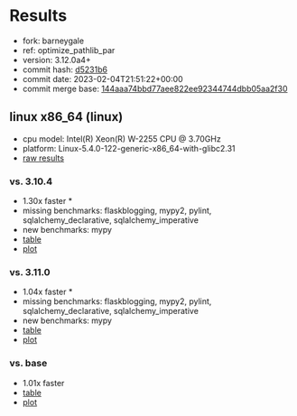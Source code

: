 # Results

- fork: barneygale
- ref: optimize_pathlib_par
- version: 3.12.0a4+
- commit hash: [d5231b6](https://github.com/barneygale/cpython/commit/d5231b6)
- commit date: 2023-02-04T21:51:22+00:00
- commit merge base: [144aaa74bbd77aee822ee92344744dbb05aa2f30](https://github.com/barneygale/cpython/commit/144aaa74bbd77aee822ee92344744dbb05aa2f30)

## linux x86_64 (linux)

- cpu model: Intel(R) Xeon(R) W-2255 CPU @ 3.70GHz
- platform: Linux-5.4.0-122-generic-x86_64-with-glibc2.31
- [raw results](bm-20230204-linux-x86_64-barneygale-optimize_pathlib_par-3.12.0a4%2B-d5231b6.json)

### vs. 3.10.4

- 1.30x faster \*
- missing benchmarks: flaskblogging, mypy2, pylint, sqlalchemy_declarative, sqlalchemy_imperative
- new benchmarks: mypy
- [table](bm-20230204-linux-x86_64-barneygale-optimize_pathlib_par-3.12.0a4%2B-d5231b6-vs-3.10.4.md)
- [plot](bm-20230204-linux-x86_64-barneygale-optimize_pathlib_par-3.12.0a4%2B-d5231b6-vs-3.10.4.png)

### vs. 3.11.0

- 1.04x faster \*
- missing benchmarks: flaskblogging, mypy2, pylint, sqlalchemy_declarative, sqlalchemy_imperative
- new benchmarks: mypy
- [table](bm-20230204-linux-x86_64-barneygale-optimize_pathlib_par-3.12.0a4%2B-d5231b6-vs-3.11.0.md)
- [plot](bm-20230204-linux-x86_64-barneygale-optimize_pathlib_par-3.12.0a4%2B-d5231b6-vs-3.11.0.png)

### vs. base

- 1.01x faster
- [table](bm-20230204-linux-x86_64-barneygale-optimize_pathlib_par-3.12.0a4%2B-d5231b6-vs-base.md)
- [plot](bm-20230204-linux-x86_64-barneygale-optimize_pathlib_par-3.12.0a4%2B-d5231b6-vs-base.png)

